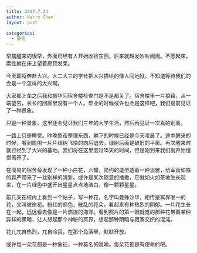 ```yaml
---
title: 2007.7.24
author: Harry Chen
layout: post

categories:
  - 随笔
---
```


  早晨醒来的很早，外面已经有人开始收拾东西，后来就越发吵吵闹闹。不愿起床，索性躺在床上望着房顶发呆。

  今天即将奔赴大兴。大二大三的学长把大兴描绘的像人间地狱。不知道等待我们的会是一个怎样的大兴啊。

  大家都上车之后我和振华回宿舍楼检查门是不是都关了。宿舍楼里一片狼藉，从一端望去，长长的回廊里没有一个人。毕业的时候或许也会是这样吧，我们提前见证了一种景象。

  只是一种景象。这里还会见证我们三年的大学生活，然后再见证一次真的别离。

  一路上只是睡觉。昨晚熬夜整理东西，躺下的时候已经是今天凌晨了。途中醒来的时候，看到周围一片片绿树飞快的向后退去，绿树后面是破旧的平房。再次醒来时就已经到了大兴的基地。我们将在这里度过15天的时间，但是刚到来我们就开始憧憬离开了。

  在简易的宿舍旁发现了一种小白花，六瓣，简约的造型透着一种淡雅，给军营如铁的森严带来了一丝别样的清新。或许是某次随意的播撒，它就如火如荼地生长起来，在一片绿色中盛开出星星点点地洁白，像一颗颗星星。

  前几天在校内上看到一个帖子，写一种花，名字叫曼殊沙华，相传是冥界唯一的花，又叫彼岸花。粉红的颜色，散乱的花朵，看起来有种热烈的阴郁。一片花生长在一起，远远看去像是一片燃烧的海洋。看到照片的第一眼就觉的那种花带着某种异样的黑暗，让人想起那个神秘的冥界，想起那种阴暗与寂寞交织的混沌。

  花儿兀自热烈，兀自冷寂，在那个角落里，默默开放。

  或许每一朵花都是一种象征，一种莫名的隐喻。每朵花都是有使命的吧。
